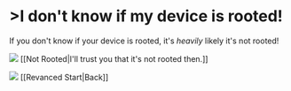 # >I don't know if my device is rooted!

If you don't know if your device is rooted, it's *heavily* likely it's not rooted!

![](https://cdn.discordapp.com/attachments/803186540359450664/1100957591233900564/image_2023-04-26_182246728.gif) [[Not Rooted|I'll trust you that it's not rooted then.]]

![](https://cdn.discordapp.com/attachments/803186540359450664/1100957591233900564/image_2023-04-26_182246728.gif) [[Revanced Start|Back]]